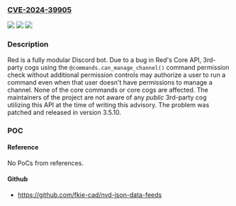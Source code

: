 ### [CVE-2024-39905](https://cve.mitre.org/cgi-bin/cvename.cgi?name=CVE-2024-39905)
![](https://img.shields.io/static/v1?label=Product&message=Red-DiscordBot&color=blue)
![](https://img.shields.io/static/v1?label=Version&message=%3D%20%3E%3D%203.5.0%2C%20%3C%203.5.10%20&color=brighgreen)
![](https://img.shields.io/static/v1?label=Vulnerability&message=CWE-863%3A%20Incorrect%20Authorization&color=brighgreen)

### Description

Red is a fully modular Discord bot. Due to a bug in Red's Core API, 3rd-party cogs using the `@commands.can_manage_channel()` command permission check without additional permission controls may authorize a user to run a command even when that user doesn't have permissions to manage a channel. None of the core commands or core cogs are affected. The maintainers of the project are not aware of any _public_ 3rd-party cog utilizing this API at the time of writing this advisory. The problem was patched and released in version 3.5.10.

### POC

#### Reference
No PoCs from references.

#### Github
- https://github.com/fkie-cad/nvd-json-data-feeds

